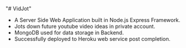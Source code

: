 "# VidJot" 
- A Server Side Web Application built in Node.js Express Framework.
- Jots down future youtube video ideas in private account.
- MongoDB used for data storage in Backend.
- Successfully deployed to Heroku web service post completion.
